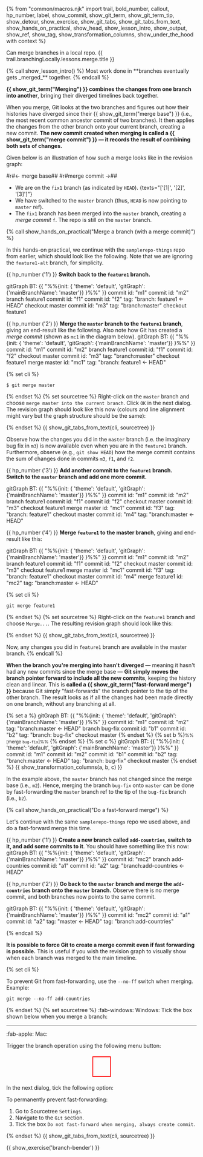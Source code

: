 {% from "common/macros.njk" import trail, bold_number, callout, hp_number, label, show_commit, show_git_term, show_git_term_tip, show_detour, show_exercise, show_git_tabs, show_git_tabs_from_text, show_hands_on_practical, show_head, show_lesson_intro, show_output, show_ref, show_tag, show_transformation_columns, show_under_the_hood with context %}

<span id="prereqs"></span>
<span id="outcomes">Can merge branches in a local repo.</span>
<span id="title">{{ trail.branchingLocally.lessons.merge.title }}</span>

<div id="body">
{% call show_lesson_intro() %}
Most work done in **branches eventually gets _merged_** together.
{% endcall %}

**{{ show_git_term("Merging") }} combines the changes from one branch into another**, bringing their diverged timelines back together.

When you merge, Git looks at the two branches and figures out how their histories have diverged since their {{ show_git_term("merge base") }} (i.e., the most recent common ancestor commit of two branches). It then applies the changes from the other branch onto your current branch, creating a new commit. **The new commit created when merging is called a {{ show_git_term("merge commit") }} — it records the result of combining both sets of changes.**

Given below is an illustration of how such a merge looks like in the revision graph:

<annotate src="{{ baseUrl }}/gitAndGithub/merge/images/mergeWithCommit.png" width="600">
<a-point x="2%" y="10%" label="[1]" opacity="0"/>
<a-point x="40%" y="10%" label="[2]" opacity="0"/>
<a-point x="95%" y="47%" label="[3]" opacity="0"/>
<a-point x="85%" y="70%" opacity="0"><md>#r#← merge base##</md></a-point>
<a-point x="56%" y="10%" opacity="0"><md>#r#merge commit →##</md></a-point>
</annotate>
<p/>

* We are on the `fix1` branch (as indicated by `HEAD`). {texts="['[1]', '[2]', '[3]']"}
* We have switched to the `master` branch (thus, `HEAD` is now pointing to `master` ref).
* The `fix1` branch has been merged into the `master` branch, creating a _merge commit_ `f`. The repo is still on the `master` branch.

<!-- ================== start: HANDS-ON =========================== -->
{% call show_hands_on_practical("Merge a branch (with a merge commit)")  %}

In this hands-on practical, we continue with the `samplerepo-things` repo from earlier, which should look like the following. Note that we are ignoring the `feature1-alt` branch, for simplicity.

<include src="../branch/text.md#samplerepo-things-before-merging" />

{{ hp_number ('1') }} **Switch back to the `feature1` branch.**

<mermaid>
gitGraph BT:
    {{ "%%{init: { 'theme': 'default', 'gitGraph': {'mainBranchName': 'master'}} }%%" }}
    commit id: "m1"
    commit id: "m2"
    branch feature1
    commit id: "f1"
    commit id: "f2" tag: "branch: feature1 ← HEAD"
    checkout master
    commit id: "m3" tag: "branch:master"
    checkout feature1
</mermaid>

{{ hp_number ('2') }} **Merge the `master` branch to the `feature1` branch**, giving an end-result like the following. Also note how Git has created a _merge commit_ (shown as `mc1` in the diagram below).
<mermaid>
gitGraph BT:
    {{ "%%{init: { 'theme': 'default', 'gitGraph': {'mainBranchName': 'master'}} }%%" }}
    commit id: "m1"
    commit id: "m2"
    branch feature1
    commit id: "f1"
    commit id: "f2"
    checkout master
    commit id: "m3" tag: "branch:master"
    checkout feature1
    merge master id: "mc1"  tag: "branch: feature1 ← HEAD"
</mermaid>

{% set cli %} <!-- ------ start: Git Tabs --------------->

```bash{.no-line-numbers}
$ git merge master
```
{% endset %}
{% set sourcetree %}
Right-click on the `master` branch and choose `merge master into the current branch`. Click `OK` in the next dialog.<br>
The revision graph should look like this now (colours and line alignment might vary but the graph structure should be the same):<br>
<pic eager src="{{baseUrl}}/gitAndGithub/merge/images/sourcetreeAfterMeringMaster.png" height="120" />
<p/>
{% endset %}
{{ show_git_tabs_from_text(cli, sourcetree) }}

<!-- ------ end: Git Tabs -------------------------------->

Observe how the changes you did in the `master` branch (i.e. the imaginary bug fix in `m3`) is now available even when you are in the `feature1` branch.<br>
Furthermore, observe (e.g., `git show HEAD`) how the merge commit contains the sum of changes done in  commits `m3`, `f1`, and `f2`.

{{ hp_number ('3') }} **Add another commit to the `feature1` branch.**<br>
**Switch to the `master` branch and add one more commit.**

<mermaid>
gitGraph BT:
    {{ "%%{init: { 'theme': 'default', 'gitGraph': {'mainBranchName': 'master'}} }%%" }}
    commit id: "m1"
    commit id: "m2"
    branch feature1
    commit id: "f1"
    commit id: "f2"
    checkout master
    commit id: "m3"
    checkout feature1
    merge master id: "mc1"
    commit id: "f3"  tag: "branch: feature1"
    checkout master
    commit id: "m4" tag: "branch:master ← HEAD"
</mermaid>

{{ hp_number ('4') }} **Merge `feature1` to the master branch**, giving and end-result like this:

<mermaid>
gitGraph BT:
    {{ "%%{init: { 'theme': 'default', 'gitGraph': {'mainBranchName': 'master'}} }%%" }}
    commit id: "m1"
    commit id: "m2"
    branch feature1
    commit id: "f1"
    commit id: "f2"
    checkout master
    commit id: "m3"
    checkout feature1
    merge master id: "mc1"
    commit id: "f3"  tag: "branch: feature1"
    checkout master
    commit id: "m4"
    merge feature1 id: "mc2" tag: "branch:master ← HEAD"
</mermaid>

{% set cli %} <!-- ------ start: Git Tabs --------------->
```bash{.no-line-numbers}
git merge feature1
```
{% endset %}
{% set sourcetree %}
Right-click on the `feature1` branch and choose `Merge...`. The resulting revision graph should look like this:

<pic eager src="{{baseUrl}}/gitAndGithub/merge/images/sourcetreeAfterMeringFeature1.png" height="150" />
<p/>
{% endset %}
{{ show_git_tabs_from_text(cli, sourcetree) }}
<!-- ------ end: Git Tabs -------------------------------->

Now, any changes you did in `feature1` branch are available in the master branch.
{% endcall %}<!-- ===== end: HANDS-ON ============================ -->

**When the branch you're merging into hasn't diverged** — meaning it hasn't had any new commits since the merge base —  **Git simply moves the branch pointer forward to include all the new commits**, keeping the history clean and linear. This is **called a {{ show_git_term("fast-forward merge") }}** because Git simply "fast-forwards" the branch pointer to the tip of the other branch. The result looks as if all the changes had been made directly on one branch, without any branching at all.

{% set a %}
<mermaid>
gitGraph BT:
    {{ "%%{init: { 'theme': 'default', 'gitGraph': {'mainBranchName': 'master'}} }%%" }}
    commit id: "m1"
    commit id: "m2" tag: "branch:master ← HEAD"
    branch bug-fix
    commit id: "b1"
    commit id: "b2" tag: "branch: bug-fix"
    checkout master
</mermaid>
{% endset %}
{% set b %}<small>%%[merge `bug-fix`]%%</small> {% endset %}
{% set c %}
<mermaid>
gitGraph BT:
    {{ "%%{init: { 'theme': 'default', 'gitGraph': {'mainBranchName': 'master'}} }%%" }}
    commit id: "m1"
    commit id: "m2"
    commit id: "b1"
    commit id: "b2" tag: "branch:master ← HEAD" tag: "branch: bug-fix"
    checkout master
</mermaid>
{% endset %}
{{ show_transformation_columns(a, b, c) }}

In the example above, the `master` branch has not changed since the merge base (i.e., `m2`). Hence, merging the branch `bug-fix` onto `master` can be done by fast-forwarding the `master` branch ref to the tip of the `bug-fix` branch (i.e., `b2`).

<!-- ================== start: HANDS-ON =========================== -->
{% call show_hands_on_practical("Do a fast-forward merge")  %}

Let's continue with the same `samplerepo-things` repo we used above, and do a fast-forward merge this time.

{{ hp_number ('1') }} **Create a new branch called `add-countries`, switch to it, and add some commits to it**. You should have something like this now:
<mermaid>
gitGraph BT:
    {{ "%%{init: { 'theme': 'default', 'gitGraph': {'mainBranchName': 'master'}} }%%" }}
    commit id: "mc2"
    branch add-countries
    commit id: "a1"
    commit id: "a2" tag: "branch:add-countries ← HEAD"
</mermaid>

{{ hp_number ('2') }} **Go back to the `master` branch and merge the `add-countries` branch onto the `master` branch.** Observe there is no merge commit, and both branches now points to the same commit.

<mermaid>
gitGraph BT:
    {{ "%%{init: { 'theme': 'default', 'gitGraph': {'mainBranchName': 'master'}} }%%" }}
    commit id: "mc2"
    commit id: "a1"
    commit id: "a2" tag: "master ← HEAD" tag: "branch:add-countries"
</mermaid>

{% endcall %}<!-- ===== end: HANDS-ON ============================ -->



**It is possible to force Git to create a merge commit even if fast forwarding is possible.** This is useful if you wish the revision graph to visually show when each branch was merged to the main timeline.

{% set cli %} <!-- ------ start: Git Tabs --------------->

To prevent Git from fast-forwarding, use the `--no-ff` switch when merging. Example:
```bash{.no-line-numbers}
git merge --no-ff add-countries
```
{% endset %}
{% set sourcetree %}
:fab-windows: Windows: Tick the box shown below when you merge a branch:

<pic eager src="{{baseUrl}}/gitAndGithub/branch/images/mergeBranchDialog.png" height="150" />
<p/>

-------

:fab-apple: Mac:

Trigger the branch operation using the following menu button:

<annotate src="{{baseUrl}}/gitAndGithub/images/sourcetreeTopMenu.png" width="400" alt="Sourcetree top menu">
<a-point x="74%" y="5%" content="Look within this box">
<div style="width: 45px; height: 50px; border: 2px solid red; margin: 20px auto;"></div>
</a-point>
</annotate>
<p/>

In the next dialog, tick the following option:

<pic eager src="{{baseUrl}}/gitAndGithub/merge/images/sourcetreeMergeWithoutFf.png" width="600" />

To permanently prevent fast-forwarding:

1. Go to Sourcetree `Settings`.
1. Navigate to the `Git` section.
1. Tick the box `Do not fast-forward when merging, always create commit`.

{% endset %}
{{ show_git_tabs_from_text(cli, sourcetree) }}
<!-- ------ end: Git Tabs -------------------------------->

</div>
<div id="extras">

{{ show_exercise('branch-bender') }}
<include src="detour-undo-merge-fragment.md" />
</div>
